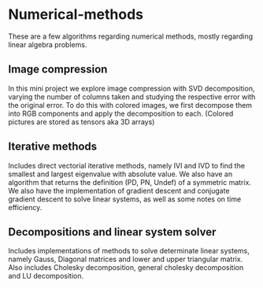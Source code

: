 # Numerical-methods
These are a few algorithms regarding numerical methods, mostly regarding linear algebra problems.

## Image compression
In this mini project we explore image compression with SVD decomposition, varying the number of columns taken and studying the respective error with the original error.
To do this with colored images, we first decompose them into RGB components and apply the decomposition to each. (Colored pictures are stored as tensors aka 3D arrays)

## Iterative methods
Includes direct vectorial iterative methods, namely IVI and IVD to find the smallest and largest eigenvalue with absolute value. We also have an algorithm that returns the definition (PD, PN, Undef) of a symmetric matrix.
We also have the implementation of gradient descent and conjugate gradient descent to solve linear systems, as well as some notes on time efficiency.

## Decompositions and linear system solver
Includes implementations of methods to solve determinate linear systems, namely Gauss, Diagonal matrices and lower and upper triangular matrix.
Also includes Cholesky decomposition, general cholesky decomposition and LU decomposition. 
